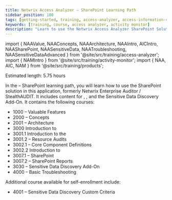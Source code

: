 ```yaml
---
title: Netwrix Access Analyzer – SharePoint Learning Path
sidebar_position: 100
tags: [getting-started, training, access-analyzer, access-information-center, activity-monitor]
keywords: [training, course, access analyzer, activity monitor]
description: "Learn to use the Netwrix Access Analyzer SharePoint Solution through courses"
---
```


import { NAAValue, NAAConcepts, NAAArchitecture, NAAIntro, AICIntro, NAASharePoint, NAASensitiveData, NAATroubleshooting, NAASensitiveDataAdvanced } from '@site/src/training/access-analyzer';
import { NAMIntro } from '@site/src/training/activity-monitor';
import { NAA, AIC, NAM } from '@site/src/training/products';


Estimated length: 5.75 hours

In the <NAA /> – SharePoint learning path, you will learn how to use the SharePoint solution in this application, formerly Netwrix Enterprise Auditor / StealthAUDIT. It includes content for <AIC />, <NAM />, and the Sensitive Data Discovery Add-On. It contains the following courses:

* 1000 <NAA /> – Valuable Features
* 2000 <NAA /> – Concepts
* 2001 <NAA /> – Architecture
* 3000 Introduction to <NAA />
* 3001.1 Introduction to the <AIC />
* 3001.2 <AIC /> – Resource Audits
* 3002.1 <NAM /> – Core Component Definitions
* 3002.2 Introduction to <NAM />
* 3007.1 <NAA /> – SharePoint
* 3007.2 <AIC /> – SharePoint Reports
* 3030 <NAA /> – Sensitive Data Discovery Add-On
* 4000 <NAA /> – Basic Troubleshooting

Additional course available for self-enrollment include:

* 4001 <NAA /> – Sensitive Data Discovery Custom Criteria

<NAAValue />

<NAAConcepts />

<NAAArchitecture />

<NAAIntro />

<AICIntro />

<NAMIntro />

<NAASharePoint/>

<NAASensitiveData />

<NAATroubleshooting />

<NAASensitiveDataAdvanced />
